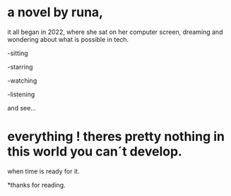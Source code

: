 # a novel by runa,


it all began in 2022, where she sat on her computer screen, dreaming and wondering about what is possible in tech. 

-sitting

-starring

-watching

-listening

and see...
# everything ! theres pretty nothing in this world you can´t develop.
when time is ready for it.

*thanks for reading.
